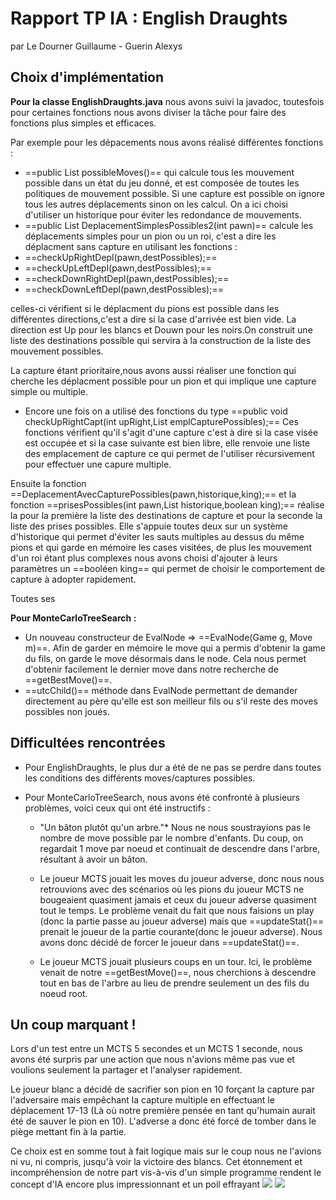 # Rapport TP IA : English Draughts

par Le Dourner Guillaume - Guerin Alexys

## Choix d'implémentation

**Pour la classe EnglishDraughts.java** nous avons suivi la javadoc, toutesfois pour certaines fonctions nous avons diviser la tâche pour faire des fonctions plus simples et efficaces.

Par exemple pour les dépacements nous avons réalisé différentes fonctions :

* ==public List<Move> possibleMoves()== qui calcule tous les mouvement possible dans un état du jeu donné, et est composée de toutes les politiques de mouvement possible. Si une capture est possible on ignore tous les autres déplacements sinon on les calcul. On a ici choisi d'utiliser un historique pour éviter les redondance de mouvements.
* ==public List<DraughtsMove> DeplacementSimplesPossibles2(int pawn)== calcule les déplacements simples pour un pion ou un roi, c'est a dire les déplacment sans capture en utilisant les fonctions : 
* ==checkUpRightDepl(pawn,destPossibles);==
* ==checkUpLeftDepl(pawn,destPossibles);==
* ==checkDownRightDepl(pawn,destPossibles);==
* ==checkDownLeftDepl(pawn,destPossibles);==

celles-ci vérifient si le déplacment du pions est possible dans les différentes directions,c'est a dire si la case d'arrivée est bien vide. La direction est Up pour les blancs et Douwn pour les noirs.On construit une liste des destinations possible qui servira à la construction de la liste des mouvement possibles.

La capture étant prioritaire,nous avons aussi réaliser une fonction qui cherche les déplacment possible pour un pion et qui implique une capture simple ou multiple.

* Encore une fois on a utilisé des fonctions du type 
==public void checkUpRightCapt(int upRight,List<Integer> emplCapturePossibles);==
Ces fonctions vérifient qu'il s'agit d'une capture c'est à dire si la case visée est occupée et si la case suivante est bien libre, elle renvoie une liste des emplacement de capture ce qui permet de l'utiliser récursivement pour effectuer une capure multiple.

Ensuite la fonction ==DeplacementAvecCapturePossibles(pawn,historique,king);== et la fonction ==prisesPossibles(int pawn,List<Integer> historique,boolean king);== réalise la pour la première la liste des destinations de capture et pour la seconde la liste des prises possibles. Elle s'appuie toutes deux sur un système d'historique qui permet d'éviter les sauts multiples au dessus du même pions et qui garde en mémoire les cases visitées, de plus les mouvement d'un roi étant plus complexes nous avons choisi d'ajouter à leurs paramètres un ==booléen king== qui permet de choisir le comportement de capture à adopter rapidement.

Toutes ses



**Pour MonteCarloTreeSearch :**
* Un nouveau constructeur de EvalNode => ==EvalNode(Game g, Move m)==. Afin de garder en mémoire le move qui a permis d'obtenir la game du fils, on garde le move désormais dans le node. Cela nous permet d'obtenir facilement le dernier move dans notre recherche de ==getBestMove()==.
* ==utcChild()== méthode dans EvalNode permettant de demander directement au père qu'elle est son meilleur fils ou s'il reste des moves possibles non joués.
   
 




## Difficultées rencontrées

* Pour EnglishDraughts, le plus dur a été de ne pas se perdre dans toutes les conditions des différents moves/captures possibles.

* Pour MonteCarloTreeSearch, nous avons été confronté à plusieurs problèmes, voici ceux qui ont été instructifs  :
    * "Un bâton plutôt qu'un arbre."* Nous ne nous soustrayions pas le nombre de move possible par le nombre d'enfants. Du coup, on regardait 1 move par noeud et continuait de descendre dans l'arbre, résultant à avoir un bâton.
    
    * Le joueur MCTS jouait les moves du joueur adverse, donc nous nous retrouvions avec des scénarios où les pions du joueur MCTS ne bougeaient quasiment jamais et ceux du joueur adverse quasiment tout le temps. Le problème venait du fait que nous faisions un play (donc la partie passe au joueur adverse) mais que ==updateStat()== prenait le joueur de la partie courante(donc le joueur adverse). Nous avons donc décidé de forcer le joueur dans ==updateStat()==.
    
    * Le joueur MCTS jouait plusieurs coups en un tour. Ici, le problème venait de notre ==getBestMove()==, nous cherchions à descendre tout en bas de l'arbre au lieu de prendre seulement un des fils du noeud root.

    
## Un coup marquant !

Lors d'un test entre un MCTS 5 secondes et un MCTS 1 seconde, nous avons été surpris par une action que nous n'avions même pas vue et voulions seulement la partager et l'analyser rapidement.

Le joueur blanc a décidé de sacrifier son pion en 10 forçant la capture par l'adversaire mais empêchant la capture multiple en effectuant le déplacement 17-13 (Là où notre première pensée en tant qu'humain aurait été de sauver le pion en 10). L'adverse a donc été forcé de tomber dans le piège mettant fin à la partie.

Ce choix est en somme tout à fait logique mais sur le coup nous ne l'avions ni vu, ni compris, jusqu'à voir la victoire des blancs. Cet étonnement et incompréhension de notre part vis-à-vis d'un simple programme rendent le concept d'IA encore plus impressionnant et un poil effrayant
![](https://i.imgur.com/9ccxMGU.png)
![](https://i.imgur.com/dFO1NXL.png)
